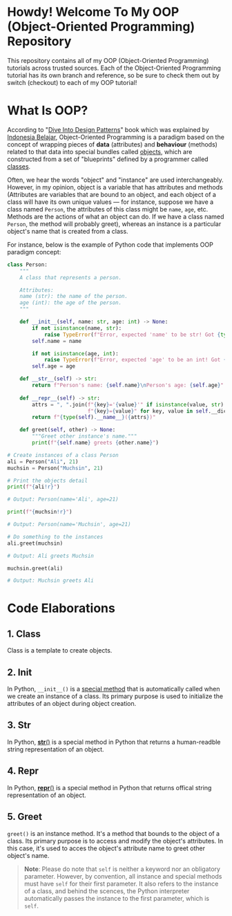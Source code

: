 # Howdy! Welcome To My OOP (Object-Oriented Programming) Repository

This repository contains all of my OOP (Object-Oriented Programming) tutorials across trusted sources. Each of the Object-Oriented Programming tutorial has its own branch and reference, so be sure to check them out by switch (checkout) to each of my OOP tutorial!

# What Is OOP?

According to "[Dive Into Design Patterns](https://refactoring.guru/design-patterns/book)" book which was explained by [Indonesia Belajar](https://www.youtube.com/watch?v=_Ld8wMr4OZ4&list=PL2O3HdJI4voFoyU6YyuLBdrsBSZWWtbQt), Object-Oriented Programming is a paradigm based on the concept of wrapping pieces of **data** (attributes) and **behaviour** (methods) related to that data into special bundles called [objects](https://docs.python.org/3/glossary.html#term-object), which are constructed from a set of "blueprints" defined by a programmer called [classes](https://docs.python.org/3/glossary.html#term-class).

Often, we hear the words "object" and "instance" are used interchangeably. However, in my opinion, object is a variable that has attributes and methods (Attributes are variables that are bound to an object, and each object of a class will have its own unique values — for instance, suppose we have a class named `Person`, the attributes of this class might be `name`, `age`, etc. Methods are the actions of what an object can do. If we have a class named `Person`, the method will probably greet), whereas an instance is a particular object's name that is created from a class.

For instance, below is the example of Python code that implements OOP paradigm concept:

```python
class Person:
    """
    A class that represents a person.

    Attributes:
    name (str): the name of the person.
    age (int): the age of the person.
    """

    def __init__(self, name: str, age: int) -> None:
        if not isinstance(name, str):
            raise TypeError(f"Error, expected 'name' to be str! Got {type(name).__name__}.")
        self.name = name

        if not isinstance(age, int):
            raise TypeError(f"Error, expected 'age' to be an int! Got {type(age).__name__}.")
        self.age = age

    def __str__(self) -> str:
        return f"Person's name: {self.name}\nPerson's age: {self.age}"
    
    def __repr__(self) -> str:
        attrs = ", ".join(f"{key}='{value}'" if isinstance(value, str) else
                          f"{key}={value}" for key, value in self.__dict__.items())
        return f"{type(self).__name__}({attrs})"

    def greet(self, other) -> None:
        """Greet other instance's name."""
        print(f"{self.name} greets {other.name}")

# Create instances of a class Person
ali = Person("Ali", 21)
muchsin = Person("Muchsin", 21)

# Print the objects detail
print(f"{ali!r}")

# Output: Person(name='Ali', age=21)

print(f"{muchsin!r}")

# Output: Person(name='Muchsin', age=21)

# Do something to the instances
ali.greet(muchsin)

# Output: Ali greets Muchsin

muchsin.greet(ali)

# Output: Muchsin greets Ali
```

# Code Elaborations

## 1. Class

Class is a template to create objects.

## 2. Init

In Python, `__init__()` is a [special method](https://docs.python.org/3/glossary.html#term-special-method) that is automatically called when we create an instance of a class. Its primary purpose is used to initialize the attributes of an object during object creation.

## 3. Str

In Python, [__str__()](https://docs.python.org/3/reference/datamodel.html#object.__str__) is a special method in Python that returns a human-readble string representation of an object.

## 4. Repr

In Python, [__repr__()](https://docs.python.org/3/reference/datamodel.html#object.__repr__) is a special method in Python that returns offical string representation of an object.

## 5. Greet

`greet()` is an instance method. It's a method that bounds to the object of a class. Its primary purpose is to access and modify the object's attributes. In this case, it's used to acces the object's attribute name to greet other object's name.

> **Note**: Please do note that `self` is neither a keyword nor an obligatory parameter. However, by convention, all instance and special methods must have `self` for their first parameter. It also refers to the instance of a class, and behind the scences, the Python interpreter automatically passes the instance to the first parameter, which is `self`.

